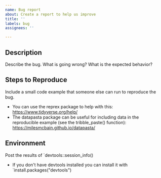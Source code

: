 ```yaml
---
name: Bug report
about: Create a report to help us improve
title: ''
labels: bug
assignees: ''

---
```


## Description

Describe the bug. What is going wrong? What is the expected behavior? 

## Steps to Reproduce

Include a small code example that someone else can run to reproduce the bug. 

- You can use the reprex package to help with this: https://www.tidyverse.org/help/ 
- The datapasta package can be useful for including data in the reproducible example (see the tribble_paste() function): https://milesmcbain.github.io/datapasta/

## Environment

Post the results of `devtools::session_info()

- If you don't have devtools installed you can install it with `install.packages("devtools")
